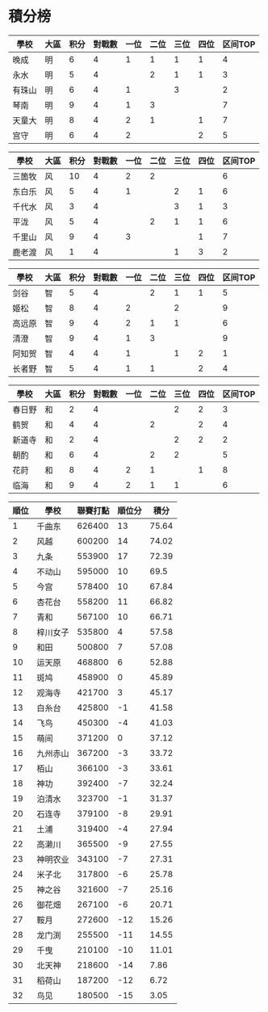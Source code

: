 # 積分榜

| 學校   | 大區 | 积分 | 對戰數 | 一位 | 二位 | 三位 | 四位 | 区间TOP |
| ------ | ---- | ---- | ------ | ---- | ---- | ---- | ---- | ------- |
| 晚成   | 明   | 6    | 4      | 1    | 1    | 1    | 1    | 4       |
| 永水   | 明   | 5    | 4      |      | 2    | 1    | 1    | 3       |
| 有珠山 | 明   | 6    | 4      | 1    |      | 3    |      | 2       |
| 琴南   | 明   | 9    | 4      | 1    | 3    |      |      | 7       |
| 天童大 | 明   | 8    | 4      | 2    | 1    |      | 1    | 7       |
| 宫守   | 明   | 6    | 4      | 2    |      |      | 2    | 5       |

| 學校   | 大區 | 积分 | 對戰數 | 一位 | 二位 | 三位 | 四位 | 区间TOP |
| ------ | ---- | ---- | ------ | ---- | ---- | ---- | ---- | ------- |
| 三箇牧 | 风   | 10   | 4      | 2    | 2    |      |      | 6       |
| 东白乐 | 风   | 5    | 4      | 1    |      | 2    | 1    | 6       |
| 千代水 | 风   | 3    | 4      |      |      | 3    | 1    | 3       |
| 平泷   | 风   | 5    | 4      |      | 2    | 1    | 1    | 6       |
| 千里山 | 风   | 9    | 4      | 3    |      |      | 1    | 7       |
| 鹿老渡 | 风   | 1    | 4      |      |      | 1    | 3    | 2       |

| 學校   | 大區 | 积分 | 對戰數 | 一位 | 二位 | 三位 | 四位 | 区间TOP |
| ------ | ---- | ---- | ------ | ---- | ---- | ---- | ---- | ------- |
| 剑谷   | 智   | 5    | 4      |      | 2    | 1    | 1    | 5       |
| 姬松   | 智   | 8    | 4      | 2    |      | 2    |      | 9       |
| 高远原 | 智   | 9    | 4      | 2    | 1    | 1    |      | 6       |
| 清澄   | 智   | 9    | 4      | 1    | 3    |      |      | 9       |
| 阿知贺 | 智   | 4    | 4      | 1    |      | 1    | 2    | 1       |
| 长者野 | 智   | 5    | 4      | 1    | 1    |      | 2    | 4       |

| 學校   | 大區 | 积分 | 對戰數 | 一位 | 二位 | 三位 | 四位 | 区间TOP |
| ------ | ---- | ---- | ------ | ---- | ---- | ---- | ---- | ------- |
| 春日野 | 和   | 2    | 4      |      |      | 2    | 2    | 3       |
| 鹤贺   | 和   | 4    | 4      |      | 2    |      | 2    | 4       |
| 新道寺 | 和   | 2    | 4      |      |      | 2    | 2    | 2       |
| 朝酌   | 和   | 6    | 4      |      | 2    | 2    |      | 5       |
| 花莳   | 和   | 8    | 4      | 2    | 1    |      | 1    | 8       |
| 临海   | 和   | 9    | 4      | 2    | 1    | 1    |      | 6       |

| 順位 | 學校     | 聯賽打點 | 順位分 | 積分  |
| ---- | -------- | -------- | ------ | ----- |
| 1    | 千曲东   | 626400   | 13     | 75.64 |
| 2    | 风越     | 600200   | 14     | 74.02 |
| 3    | 九条     | 553900   | 17     | 72.39 |
| 4    | 不动山   | 595000   | 10     | 69.5  |
| 5    | 今宫     | 578400   | 10     | 67.84 |
| 6    | 杏花台   | 558200   | 11     | 66.82 |
| 7    | 青和     | 567100   | 10     | 66.71 |
| 8    | 梓川女子 | 535800   | 4      | 57.58 |
| 9    | 和田     | 500800   | 7      | 57.08 |
| 10   | 运天原   | 468800   | 6      | 52.88 |
| 11   | 斑鸠     | 458900   | 0      | 45.89 |
| 12   | 观海寺   | 421700   | 3      | 45.17 |
| 13   | 白糸台   | 425800   | -1     | 41.58 |
| 14   | 飞鸟     | 450300   | -4     | 41.03 |
| 15   | 萌间     | 371200   | 0      | 37.12 |
| 16   | 九州赤山 | 367200   | -3     | 33.72 |
| 17   | 栢山     | 366100   | -3     | 33.61 |
| 18   | 神功     | 392400   | -7     | 32.24 |
| 19   | 泊清水   | 323700   | -1     | 31.37 |
| 20   | 石连寺   | 379100   | -8     | 29.91 |
| 21   | 土浦     | 319400   | -4     | 27.94 |
| 22   | 高濑川   | 365500   | -9     | 27.55 |
| 23   | 神明农业 | 343100   | -7     | 27.31 |
| 24   | 米子北   | 317800   | -6     | 25.78 |
| 25   | 神之谷   | 321600   | -7     | 25.16 |
| 26   | 御花畑   | 267100   | -6     | 20.71 |
| 27   | 鞍月     | 272600   | -12    | 15.26 |
| 28   | 龙门渕   | 255500   | -11    | 14.55 |
| 29   | 千曳     | 210100   | -10    | 11.01 |
| 30   | 北天神   | 218600   | -14    | 7.86  |
| 31   | 稻荷山   | 187200   | -12    | 6.72  |
| 32   | 鸟见     | 180500   | -15    | 3.05  |
